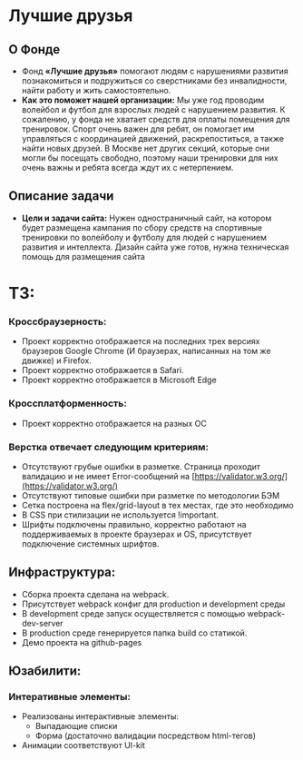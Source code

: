 # Лучшие друзья

## О Фонде

- Фонд **«Лучшие друзья»** помогают людям с нарушениями развития познакомиться и подружиться со сверстниками без инвалидности, найти работу и жить самостоятельно.
- **Как это поможет нашей организации:** Мы уже год проводим волейбол и футбол для взрослых людей с нарушением развития. К сожалению, у фонда не хватает средств для оплаты помещения для тренировок. Спорт очень важен для ребят, он помогает им управляться с координацией движений, раскрепоститься, а также найти новых друзей. В Москве нет других секций, которые они могли бы посещать свободно, поэтому наши тренировки для них очень важны и ребята всегда ждут их с нетерпением.

## Описание задачи

- **Цели и задачи сайта:** Нужен одностраничный сайт, на котором будет размещена кампания по сбору средств на спортивные тренировки по волейболу и футболу для людей с нарушением развития и интеллекта. Дизайн сайта уже готов, нужна техническая помощь для размещения сайта

# ТЗ:

### Кроссбраузерность:

- Проект корректно отображается на последних трех версиях браузеров Google Chrome (И браузерах, написанных на том же движке) и Firefox.
- Проект корректно отображается в Safari.
- Проект корректно отображается в Microsoft Edge

### Кроссплатформенность:

- Проект корректно отображается на разных OC

### Верстка отвечает следующим критериям:

- Отсутствуют грубые ошибки в разметке. Страница проходит валидацию и не имеет Error-сообщений на [https://validator.w3.org/](https://validator.w3.org/)
- Отсутствуют типовые ошибки при разметке по методологии БЭМ
- Сетка построена на flex/grid-layout в тех местах, где это необходимо
- В CSS при стилизации не используется !important.
- Шрифты подключены правильно, корректно работают на поддерживаемых в проекте браузерах и OS, присутствует подключение системных шрифтов.

## Инфраструктура:

- Сборка проекта сделана на webpack.
- Присутствует webpack конфиг для production и development среды
- В development среде запуск осуществляется с помощью webpack-dev-server
- В production среде генерируется папка build со статикой.
- Демо проекта на github-pages

## Юзабилити:

### Интеративные элементы:

- Реализованы интерактивные элементы:
    - Выпадающие списки
    - Форма (достаточно валидации посредством html-тегов)
- Анимации соответствуют UI-kit
